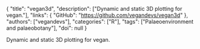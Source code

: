 {
  "title": "vegan3d",
  "description": ["Dynamic and static 3D plotting for vegan."],
  "links": {
    "GitHub": "https://github.com/vegandevs/vegan3d"
  },
  "authors": ["vegandevs"],
  "categories": ["R"],
  "tags": ["Palaeoenvironment and palaeobotany"],
  "doi": null
}

<!-- Generated by csv2md.R – do not edit by hand -->

Dynamic and static 3D plotting for vegan.
